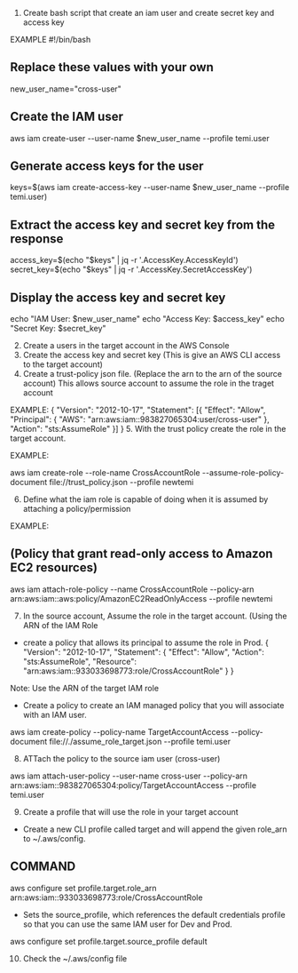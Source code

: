 1. Create bash script that create an iam user and create secret key and access key

EXAMPLE
#!/bin/bash

## Replace these values with your own
new_user_name="cross-user"

## Create the IAM user
aws iam create-user --user-name $new_user_name --profile temi.user

## Generate access keys for the user
keys=$(aws iam create-access-key --user-name $new_user_name --profile temi.user)
 
## Extract the access key and secret key from the response
access_key=$(echo "$keys" | jq -r '.AccessKey.AccessKeyId')
secret_key=$(echo "$keys" | jq -r '.AccessKey.SecretAccessKey')

## Display the access key and secret key
echo "IAM User: $new_user_name"
echo "Access Key: $access_key"
echo "Secret Key: $secret_key"

2. Create a users in the target account in the AWS Console 
3. Create the access key and secret key (This is give an AWS CLI access to the target account)
4. Create a trust-policy json file. (Replace the arn to the arn of the source account)
This allows source account to assume the role in the traget account 

EXAMPLE:
{
    "Version": "2012-10-17",
    "Statement": [{
        "Effect": "Allow",
        "Principal": {
            "AWS": "arn:aws:iam::983827065304:user/cross-user"
        },
        "Action": "sts:AssumeRole"
    }]
}
5. With the trust policy create the role in the target account. 

EXAMPLE: 

aws iam create-role --role-name CrossAccountRole --assume-role-policy-document file://trust_policy.json --profile newtemi

6. Define what the iam role is capable of doing when it is assumed by attaching a policy/permission 

EXAMPLE:
## (Policy that grant read-only access to Amazon EC2 resources)

aws iam attach-role-policy --name CrossAccountRole --policy-arn arn:aws:iam::aws:policy/AmazonEC2ReadOnlyAccess --profile newtemi 

7. In the source account, Assume the role in the target account. (Using the ARN of the IAM Role

* create a policy that allows its principal to assume the role in Prod. 
{
    "Version": "2012-10-17",
    "Statement": {
        "Effect": "Allow",
        "Action": "sts:AssumeRole",
        "Resource": "arn:aws:iam::933033698773:role/CrossAccountRole"
    }
}

Note: Use the ARN of the target IAM role 

* Create a policy to create an IAM managed policy that you will associate with an IAM user.

aws iam create-policy --policy-name TargetAccountAccess --policy-document file://./assume_role_target.json --profile temi.user 

8. ATTach  the policy to the source iam user (cross-user)

aws iam attach-user-policy --user-name cross-user --policy-arn arn:aws:iam::983827065304:policy/TargetAccountAccess --profile temi.user

9. Create a profile that will use the role in your target account

* Create a new CLI profile called target and will append the given role_arn to ~/.aws/config.
## COMMAND
aws configure set profile.target.role_arn arn:aws:iam::933033698773:role/CrossAccountRole

* Sets the source_profile, which references the default credentials profile so that you can use the same IAM user for Dev and Prod.

aws configure set profile.target.source_profile default

10.  Check the ~/.aws/config file